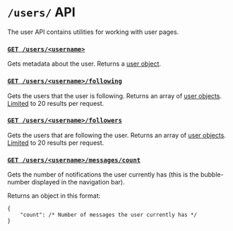 # `/users/` API

The user API contains utilities for working with user pages.

### [`GET /users/<username>`](id:users-username)

Gets metadata about the user. Returns a [user object](definitions/user_object.md).

### [`GET /users/<username>/following`](id:users-username-following)

Gets the users that the user is following. Returns an array of [user objects](definitions/user_object.md). [Limited](../etc/limits_and_offsets.md) to 20 results per request.

### [`GET /users/<username>/followers`](id:users-username-followers)

Gets the users that are following the user. Returns an array of [user objects](definitions/user_object.md). [Limited](../etc/limits_and_offsets.md) to 20 results per request.

### [`GET /users/<username>/messages/count`](id:users-username-messages-count)

Gets the number of notifications the user currently has (this is the bubble-number displayed in the navigation bar).

Returns an object in this format:

```
{
    "count": /* Number of messages the user currently has */
}
```
